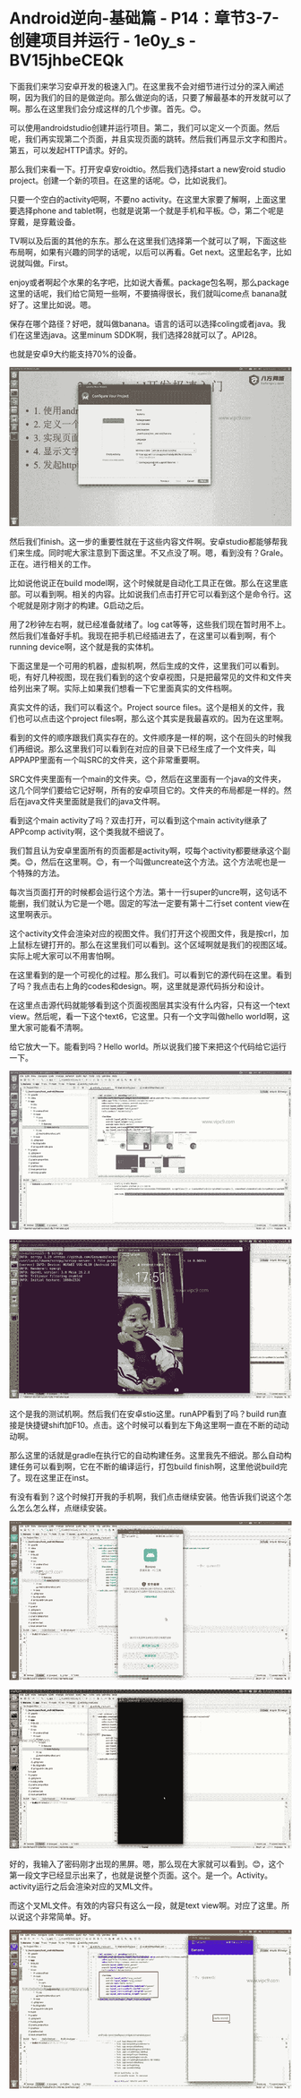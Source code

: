 # Android逆向-基础篇 - P14：章节3-7-创建项目并运行 - 1e0y_s - BV15jhbeCEQk

下面我们来学习安卓开发的极速入门。在这里我不会对细节进行过分的深入阐述啊，因为我们的目的是做逆向。那么做逆向的话，只要了解最基本的开发就可以了啊。那么在这里我们会分成这样的几个步骤。首先。😊。

可以使用androidstudio创建并运行项目。第二，我们可以定义一个页面。然后呢，我们再实现第二个页面，并且实现页面的跳转。然后我们再显示文字和图片。第五，可以发起HTTP请求。好的。

那么我们来看一下。打开安卓安roidtio。然后我们选择start a new安roid studio project。创建一个新的项目。在这里的话呢。😊，比如说我们。

只要一个空白的activity吧啊，不要no activity。在这里大家要了解啊，上面这里要选择phone and tablet啊，也就是说第一个就是手机和平板。😊，第二个呢是穿戴，是穿戴设备。

TV啊以及后面的其他的东东。那么在这里我们选择第一个就可以了啊，下面这些布局啊，如果有兴趣的同学的话呢，以后可以再看。Get next。这里起名字，比如说就叫做。First。

enjoy或者啊起个水果的名字吧，比如说大香蕉。package包名啊，那么package这里的话呢，我们给它简短一些啊，不要搞得很长，我们就叫come点 banana就好了。这里比如说。嗯。

保存在哪个路径？好吧，就叫做banana。语言的话可以选择coling或者java。我们在这里选java。这里minum SDDK啊，我们选择28就可以了。API28。

也就是安卓9大约能支持70%的设备。

![](img/64b4598ce97b3f17d342a44e0cad4fa3_1.png)

然后我们finish。这一步的重要性就在于这些内容文件啊。安卓studio都能够帮我们来生成。同时呢大家注意到下面这里。不又点没了啊。嗯，看到没有？Grale。正在。进行相关的工作。

比如说他说正在build model啊，这个时候就是自动化工具正在做。那么在这里底部。可以看到啊。相关的内容。比如说我们点击打开它可以看到这个是命令行。这个呢就是刚才刚才的构建。G启动之后。

用了2秒钟左右啊，就已经准备就绪了。log cat等等，这些我们现在暂时用不上。然后我们准备好手机。我现在把手机已经插进去了，在这里可以看到啊，有个running device啊，这个就是我的实体机。

下面这里是一个可用的机器，虚拟机啊，然后生成的文件，这里我们可以看到。呃，有好几种视图，现在我们看到的这个安卓视图，只是把最常见的文件和文件夹给列出来了啊。实际上如果我们想看一下它里面真实的文件档啊。

真实文件的话，我们可以看这个。Project source files。这个是相关的文件，我们也可以点击这个project files啊，那么这个其实是我最喜欢的。因为在这里啊。

看到的文件的顺序跟我们真实存在的。文件顺序是一样的啊，这个在回头的时候我们再细说。那么这里我们可以看到在对应的目录下已经生成了一个文件夹，叫APPAPP里面有一个叫SRC的文件夹，这个非常重要啊。

SRC文件夹里面有一个main的文件夹。😊，然后在这里面有一个java的文件夹，这几个同学们要给它记好啊，所有的安卓项目它的。文件夹的布局都是一样的。然后在java文件夹里面就是我们的java文件啊。

看到这个main activity了吗？双击打开，可以看到这个main activity继承了APPcomp activity啊，这个类我就不细说了。

我们暂且认为安卓里面所有的页面都是activity啊，哎每个activity都要继承这个副类。😊，然后在这里啊。😊，有一个叫做uncreate这个方法。这个方法呢也是一个特殊的方法。

每次当页面打开的时候都会运行这个方法。第十一行super的uncre啊，这句话不能删，我们就认为它是一个嗯。固定的写法一定要有第十二行set content view在这里啊表示。

这个activity文件会渲染对应的视图文件。我们打开这个视图文件，我是按crl，加上鼠标左键打开的。那么在这里我们可以看到。这个区域啊就是我们的视图区域。实际上呢大家可以不用害怕啊。

在这里看到的是一个可视化的过程。那么我们。可以看到它的源代码在这里。看到了吗？我点击右上角的codes和design。啊，这里就是源代码拆分和设计。

在这里点击源代码就能够看到这个页面视图层其实没有什么内容，只有这一个text view。然后呢，看一下这个text6，它这里。只有一个文字叫做hello world啊，这里大家可能看不清啊。

给它放大一下。能看到吗？Hello world。所以说我们接下来把这个代码给它运行一下。

![](img/64b4598ce97b3f17d342a44e0cad4fa3_3.png)

![](img/64b4598ce97b3f17d342a44e0cad4fa3_4.png)

这个是我的测试机啊。然后我们在安卓stio这里。runAPP看到了吗？build run直接是快捷键shift加F10。点击。这个时候可以看到左下角这里啊一直在不断的动动动啊。

那么这里的话就是gradle在执行它的自动构建任务。这里我先不细说。那么自动构建任务可以看到啊，它在不断的编译运行，打包build finish啊，这里他说build完了。现在这里正在inst。

有没有看到？这个时候打开我的手机啊，我们点击继续安装。他告诉我们说这个怎么怎么怎么样，点继续安装。

![](img/64b4598ce97b3f17d342a44e0cad4fa3_6.png)

![](img/64b4598ce97b3f17d342a44e0cad4fa3_7.png)

好的，我输入了密码刚才出现的黑屏。嗯，那么现在大家就可以看到。😊，这个第一段文字已经显示出来了，也就是说整个页面。这个。是一个。Activity。activity运行之后会渲染对应的叉ML文件。

而这个叉ML文件。有效的内容只有这么一段，就是text view啊。对应了这里。所以说这个非常简单。好。



![](img/64b4598ce97b3f17d342a44e0cad4fa3_9.png)